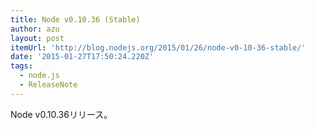 ```yaml
---
title: Node v0.10.36 (Stable)
author: azu
layout: post
itemUrl: 'http://blog.nodejs.org/2015/01/26/node-v0-10-36-stable/'
date: '2015-01-27T17:50:24.220Z'
tags:
  - node.js
  - ReleaseNote
---
```

Node v0.10.36リリース。

